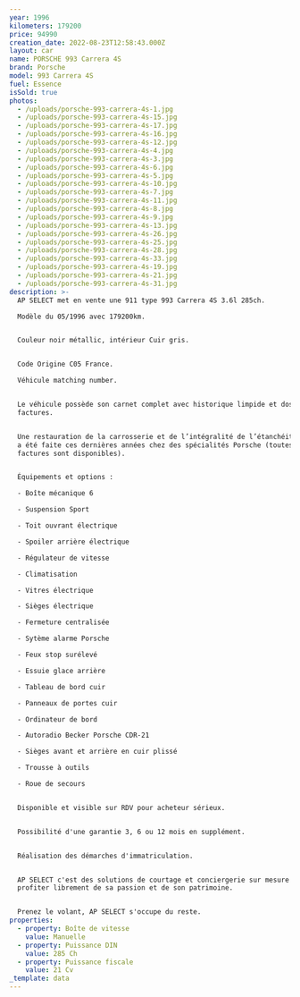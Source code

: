 ```yaml
---
year: 1996
kilometers: 179200
price: 94990
creation_date: 2022-08-23T12:58:43.000Z
layout: car
name: PORSCHE 993 Carrera 4S
brand: Porsche
model: 993 Carrera 4S
fuel: Essence
isSold: true
photos:
  - /uploads/porsche-993-carrera-4s-1.jpg
  - /uploads/porsche-993-carrera-4s-15.jpg
  - /uploads/porsche-993-carrera-4s-17.jpg
  - /uploads/porsche-993-carrera-4s-16.jpg
  - /uploads/porsche-993-carrera-4s-12.jpg
  - /uploads/porsche-993-carrera-4s-4.jpg
  - /uploads/porsche-993-carrera-4s-3.jpg
  - /uploads/porsche-993-carrera-4s-6.jpg
  - /uploads/porsche-993-carrera-4s-5.jpg
  - /uploads/porsche-993-carrera-4s-10.jpg
  - /uploads/porsche-993-carrera-4s-7.jpg
  - /uploads/porsche-993-carrera-4s-11.jpg
  - /uploads/porsche-993-carrera-4s-8.jpg
  - /uploads/porsche-993-carrera-4s-9.jpg
  - /uploads/porsche-993-carrera-4s-13.jpg
  - /uploads/porsche-993-carrera-4s-26.jpg
  - /uploads/porsche-993-carrera-4s-25.jpg
  - /uploads/porsche-993-carrera-4s-28.jpg
  - /uploads/porsche-993-carrera-4s-33.jpg
  - /uploads/porsche-993-carrera-4s-19.jpg
  - /uploads/porsche-993-carrera-4s-21.jpg
  - /uploads/porsche-993-carrera-4s-31.jpg
description: >-
  AP SELECT met en vente une 911 type 993 Carrera 4S 3.6l 285ch.

  Modèle du 05/1996 avec 179200km.


  Couleur noir métallic, intérieur Cuir gris.


  Code Origine C05 France.

  Véhicule matching number.


  Le véhicule possède son carnet complet avec historique limpide et dossier
  factures.


  Une restauration de la carrosserie et de l’intégralité de l’étanchéité moteur
  a été faite ces dernières années chez des spécialités Porsche (toutes les
  factures sont disponibles).


  Équipements et options :

  - Boîte mécanique 6

  - Suspension Sport

  - Toit ouvrant électrique

  - Spoiler arrière électrique

  - Régulateur de vitesse

  - Climatisation

  - Vitres électrique

  - Sièges électrique

  - Fermeture centralisée

  - Sytème alarme Porsche

  - Feux stop surélevé

  - Essuie glace arrière

  - Tableau de bord cuir

  - Panneaux de portes cuir

  - Ordinateur de bord

  - Autoradio Becker Porsche CDR-21

  - Sièges avant et arrière en cuir plissé

  - Trousse à outils

  - Roue de secours


  Disponible et visible sur RDV pour acheteur sérieux.


  Possibilité d'une garantie 3, 6 ou 12 mois en supplément.


  Réalisation des démarches d'immatriculation.


  AP SELECT c'est des solutions de courtage et conciergerie sur mesure pour
  profiter librement de sa passion et de son patrimoine.


  Prenez le volant, AP SELECT s'occupe du reste.
properties:
  - property: Boîte de vitesse
    value: Manuelle
  - property: Puissance DIN
    value: 285 Ch
  - property: Puissance fiscale
    value: 21 Cv
_template: data
---
```


